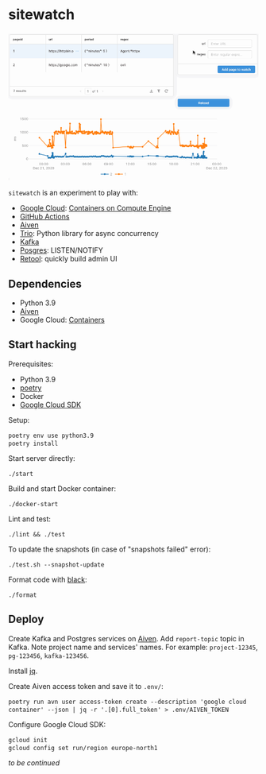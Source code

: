 # sitewatch

![Retool demo](./sitewatch.gif)

`sitewatch` is an experiment to play with:

- [Google Cloud](https://cloud.google.com/): [Containers on Compute Engine](https://cloud.google.com/compute/docs/containers)
- [GitHub Actions](https://github.com/features/actions)
- [Aiven](https://aiven.io)
- [Trio](https://trio.readthedocs.io/): Python library for async concurrency
- [Kafka](https://kafka.apache.org/)
- [Posgres](https://www.postgresql.org/): LISTEN/NOTIFY
- [Retool](https://retool.com/): quickly build admin UI

## Dependencies

* Python 3.9
* [Aiven](https://aiven.io)
* Google Cloud: [Containers](https://cloud.google.com/compute/docs/containers)

## Start hacking

Prerequisites:

* Python 3.9
* [poetry](https://python-poetry.org/docs/#installation)
* Docker
* [Google Cloud SDK](https://cloud.google.com/sdk/docs/install)

Setup:
```
poetry env use python3.9
poetry install
```

Start server directly:
```
./start
```

Build and start Docker container:
```
./docker-start
```

Lint and test:
```
./lint && ./test
```

To update the snapshots (in case of "snapshots failed" error):
```
./test.sh --snapshot-update
```

Format code with [black](https://github.com/ambv/black):
```
./format
```

## Deploy

Create Kafka and Postgres services on [Aiven](aiven.io). Add `report-topic` topic in Kafka. Note project name and services' names. For example: `project-12345`, `pg-123456`, `kafka-123456`.

Install [jq](https://stedolan.github.io/jq/).

Create Aiven access token and save it to `.env/`:

```
poetry run avn user access-token create --description 'google cloud container' --json | jq -r '.[0].full_token' > .env/AIVEN_TOKEN
```

Configure Google Cloud SDK:

```
gcloud init
gcloud config set run/region europe-north1
```

*to be continued*
